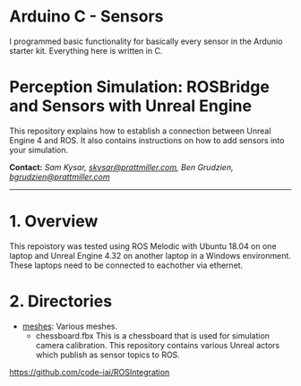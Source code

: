 # Arduino C - Sensors
I programmed basic functionality for basically every sensor in the Ardunio starter kit. Everything here is written in C.

# Perception Simulation: ROSBridge and Sensors with Unreal Engine

This repository explains how to establish a connection between Unreal Engine 4 and ROS. It also contains instructions on how to add sensors into your simulation.

**Contact:** *Sam Kysar, skysar@prattmiller.com,* *Ben Grudzien, bgrudzien@prattmiller.com*

---

# 1. Overview

This repoistory was tested using ROS Melodic with Ubuntu 18.04 on one laptop and Unreal Engine 4.32 on another laptop in a Windows environment. These laptops need to be connected to eachother via ethernet.

# 2. Directories
+ [meshes](./meshes/.): Various meshes.
    - chessboard.fbx This is a chessboard that is used for simulation camera calibration.
This repository contains various Unreal actors which publish as sensor topics to ROS.

https://github.com/code-iai/ROSIntegration


